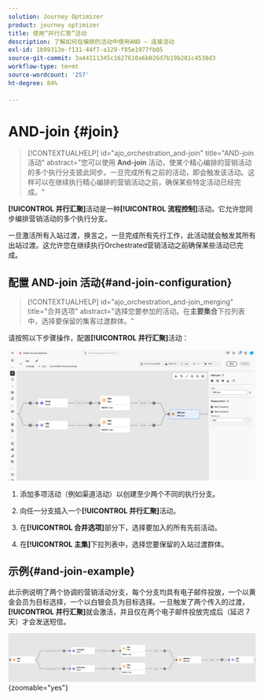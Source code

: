 ```yaml
---
solution: Journey Optimizer
product: journey optimizer
title: 使用“并行汇聚”活动
description: 了解如何在编排的活动中使用AND — 连接活动
exl-id: 1b99313e-f131-44f7-a129-f85e1977fb05
source-git-commit: 3a44111345c1627610a6b026d7b19b281c4538d3
workflow-type: tm+mt
source-wordcount: '257'
ht-degree: 84%

---
```



# AND-join {#join}

>[!CONTEXTUALHELP]
>id="ajo_orchestration_and-join"
>title="AND-join 活动"
>abstract="您可以使用 **And-join** 活动，使某个精心编排的营销活动的多个执行分支彼此同步。一旦完成所有之前的活动，即会触发该活动。这样可以在继续执行精心编排的营销活动之前，确保某些特定活动已经完成。"

**[!UICONTROL 并行汇聚]**&#x200B;活动是一种&#x200B;**[!UICONTROL 流程控制]**&#x200B;活动。它允许您同步编排营销活动的多个执行分支。

一旦激活所有入站过渡，换言之，一旦完成所有先行工作，此活动就会触发其所有出站过渡。这允许您在继续执行Orchestrated营销活动之前确保某些活动已完成。

## 配置 AND-join 活动{#and-join-configuration}

>[!CONTEXTUALHELP]
>id="ajo_orchestration_and-join_merging"
>title="合并选项"
>abstract="选择您要参加的活动。在&#x200B;**主要集合**&#x200B;下拉列表中，选择要保留的集客过渡群体。"

请按照以下步骤操作，配置&#x200B;**[!UICONTROL 并行汇聚]**&#x200B;活动：

![](../assets/workflow-andjoin.png)

1. 添加多项活动（例如渠道活动）以创建至少两个不同的执行分支。

1. 向任一分支插入一个&#x200B;**[!UICONTROL 并行汇聚]**&#x200B;活动。

1. 在&#x200B;**[!UICONTROL 合并选项]**&#x200B;部分下，选择要加入的所有先前活动。

1. 在&#x200B;**[!UICONTROL 主集]**&#x200B;下拉列表中，选择您要保留的入站过渡群体。

## 示例{#and-join-example}

此示例说明了两个协调的营销活动分支，每个分支均具有电子邮件投放，一个以黄金会员为目标选择，一个以白银会员为目标选择。一旦触发了两个传入的过渡，**[!UICONTROL 并行汇聚]**&#x200B;就会激活，并且仅在两个电子邮件投放完成后（延迟 7 天）才会发送短信。

![](../assets/workflow-andjoin-example.png){zoomable="yes"}
